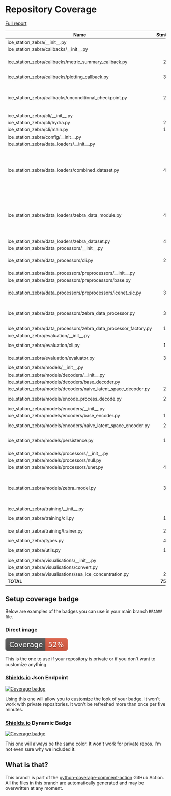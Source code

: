 # Repository Coverage

[Full report](https://htmlpreview.github.io/?https://github.com/alan-turing-institute/ice-station-zebra/blob/python-coverage-comment-action-data/htmlcov/index.html)

| Name                                                                    |    Stmts |     Miss |   Cover |   Missing |
|------------------------------------------------------------------------ | -------: | -------: | ------: | --------: |
| ice\_station\_zebra/\_\_init\_\_.py                                     |        0 |        0 |    100% |           |
| ice\_station\_zebra/callbacks/\_\_init\_\_.py                           |        4 |        0 |    100% |           |
| ice\_station\_zebra/callbacks/metric\_summary\_callback.py              |       20 |       11 |     45% |18-20, 32-33, 38-45 |
| ice\_station\_zebra/callbacks/plotting\_callback.py                     |       33 |       21 |     36% |27-31, 44-76 |
| ice\_station\_zebra/callbacks/unconditional\_checkpoint.py              |       21 |       10 |     52% |16-18, 23, 28-29, 33-34, 38-39 |
| ice\_station\_zebra/cli/\_\_init\_\_.py                                 |        3 |        0 |    100% |           |
| ice\_station\_zebra/cli/hydra.py                                        |       22 |        3 |     86% |     38-40 |
| ice\_station\_zebra/cli/main.py                                         |       12 |        1 |     92% |        23 |
| ice\_station\_zebra/config/\_\_init\_\_.py                              |        0 |        0 |    100% |           |
| ice\_station\_zebra/data\_loaders/\_\_init\_\_.py                       |        3 |        0 |    100% |           |
| ice\_station\_zebra/data\_loaders/combined\_dataset.py                  |       44 |       27 |     39% |22-40, 61, 72, 83-84, 88, 95, 102-106, 111-115 |
| ice\_station\_zebra/data\_loaders/zebra\_data\_module.py                |       49 |       29 |     41% |20-60, 71, 80, 90-110, 116-136, 142-162 |
| ice\_station\_zebra/data\_loaders/zebra\_dataset.py                     |       45 |        0 |    100% |           |
| ice\_station\_zebra/data\_processors/\_\_init\_\_.py                    |        2 |        0 |    100% |           |
| ice\_station\_zebra/data\_processors/cli.py                             |       23 |        9 |     61% |20-23, 30-33, 37 |
| ice\_station\_zebra/data\_processors/preprocessors/\_\_init\_\_.py      |        3 |        0 |    100% |           |
| ice\_station\_zebra/data\_processors/preprocessors/base.py              |        9 |        2 |     78% |     8, 11 |
| ice\_station\_zebra/data\_processors/preprocessors/icenet\_sic.py       |       30 |       16 |     47% |17-23, 27, 31-55 |
| ice\_station\_zebra/data\_processors/zebra\_data\_processor.py          |       34 |       18 |     47% |22-28, 32-40, 44-46, 55-56 |
| ice\_station\_zebra/data\_processors/zebra\_data\_processor\_factory.py |       10 |        4 |     60% |     14-21 |
| ice\_station\_zebra/evaluation/\_\_init\_\_.py                          |        2 |        0 |    100% |           |
| ice\_station\_zebra/evaluation/cli.py                                   |       16 |        3 |     81% | 27-28, 32 |
| ice\_station\_zebra/evaluation/evaluator.py                             |       34 |       22 |     35% | 21-66, 77 |
| ice\_station\_zebra/models/\_\_init\_\_.py                              |        4 |        0 |    100% |           |
| ice\_station\_zebra/models/decoders/\_\_init\_\_.py                     |        3 |        3 |      0% |       1-4 |
| ice\_station\_zebra/models/decoders/base\_decoder.py                    |        9 |        9 |      0% |      1-24 |
| ice\_station\_zebra/models/decoders/naive\_latent\_space\_decoder.py    |       20 |       20 |      0% |      1-67 |
| ice\_station\_zebra/models/encode\_process\_decode.py                   |       23 |       13 |     43% |23-54, 73-87 |
| ice\_station\_zebra/models/encoders/\_\_init\_\_.py                     |        3 |        0 |    100% |           |
| ice\_station\_zebra/models/encoders/base\_encoder.py                    |       10 |        3 |     70% |     20-22 |
| ice\_station\_zebra/models/encoders/naive\_latent\_space\_encoder.py    |       20 |       12 |     40% | 25-53, 65 |
| ice\_station\_zebra/models/persistence.py                               |       16 |        6 |     62% |17-19, 23, 32-33 |
| ice\_station\_zebra/models/processors/\_\_init\_\_.py                   |        3 |        3 |      0% |       1-4 |
| ice\_station\_zebra/models/processors/null.py                           |        9 |        9 |      0% |      1-28 |
| ice\_station\_zebra/models/processors/unet.py                           |       44 |       44 |      0% |      1-82 |
| ice\_station\_zebra/models/zebra\_model.py                              |       39 |       22 |     44% |24-43, 55, 65, 79-82, 96-98, 112-116 |
| ice\_station\_zebra/training/\_\_init\_\_.py                            |        2 |        0 |    100% |           |
| ice\_station\_zebra/training/cli.py                                     |       14 |        3 |     79% | 20-21, 25 |
| ice\_station\_zebra/training/trainer.py                                 |       29 |       15 |     48% | 23-87, 90 |
| ice\_station\_zebra/types.py                                            |       49 |        2 |     96% |    61, 67 |
| ice\_station\_zebra/utils.py                                            |       12 |        6 |     50% |9, 13, 18-21 |
| ice\_station\_zebra/visualisations/\_\_init\_\_.py                      |        2 |        0 |    100% |           |
| ice\_station\_zebra/visualisations/convert.py                           |        8 |        4 |     50% |      9-12 |
| ice\_station\_zebra/visualisations/sea\_ice\_concentration.py           |       20 |       13 |     35% |     17-36 |
|                                                               **TOTAL** |  **758** |  **363** | **52%** |           |


## Setup coverage badge

Below are examples of the badges you can use in your main branch `README` file.

### Direct image

[![Coverage badge](https://raw.githubusercontent.com/alan-turing-institute/ice-station-zebra/python-coverage-comment-action-data/badge.svg)](https://htmlpreview.github.io/?https://github.com/alan-turing-institute/ice-station-zebra/blob/python-coverage-comment-action-data/htmlcov/index.html)

This is the one to use if your repository is private or if you don't want to customize anything.

### [Shields.io](https://shields.io) Json Endpoint

[![Coverage badge](https://img.shields.io/endpoint?url=https://raw.githubusercontent.com/alan-turing-institute/ice-station-zebra/python-coverage-comment-action-data/endpoint.json)](https://htmlpreview.github.io/?https://github.com/alan-turing-institute/ice-station-zebra/blob/python-coverage-comment-action-data/htmlcov/index.html)

Using this one will allow you to [customize](https://shields.io/endpoint) the look of your badge.
It won't work with private repositories. It won't be refreshed more than once per five minutes.

### [Shields.io](https://shields.io) Dynamic Badge

[![Coverage badge](https://img.shields.io/badge/dynamic/json?color=brightgreen&label=coverage&query=%24.message&url=https%3A%2F%2Fraw.githubusercontent.com%2Falan-turing-institute%2Fice-station-zebra%2Fpython-coverage-comment-action-data%2Fendpoint.json)](https://htmlpreview.github.io/?https://github.com/alan-turing-institute/ice-station-zebra/blob/python-coverage-comment-action-data/htmlcov/index.html)

This one will always be the same color. It won't work for private repos. I'm not even sure why we included it.

## What is that?

This branch is part of the
[python-coverage-comment-action](https://github.com/marketplace/actions/python-coverage-comment)
GitHub Action. All the files in this branch are automatically generated and may be
overwritten at any moment.